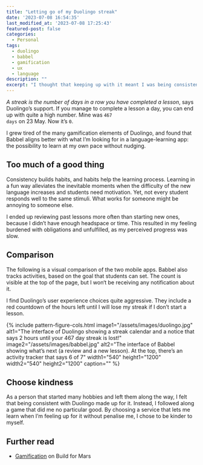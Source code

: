 ```yaml
---
title: "Letting go of my Duolingo streak"
date: '2023-07-08 16:54:35'
last_modified_at: '2023-07-08 17:25:43'
featured-post: false
categories:
  - Personal
tags:
  - duolingo
  - babbel
  - gamification
  - ux
  - language
description: ""
excerpt: "I thought that keeping up with it meant I was being consistent. I was wrong."
---
```

_A streak is the number of days in a row you have completed a lesson_, says Duolingo’s support. If you manage to complete a lesson a day, you can end up with quite a high number. Mine was <code>467 days</code> on 23 May. Now it’s <code>0</code>.

I grew tired of the many gamification elements of Duolingo, and found that Babbel aligns better with what I’m looking for in a language-learning app: the possibility to learn at my own pace without nudging.

## Too much of a good thing

Consistency builds habits, and habits help the learning process. Learning in a fun way alleviates the inevitable moments when the difficulty of the new language increases and students need motivation. Yet, not every student responds well to the same stimuli. What works for someone might be annoying to someone else.

I ended up reviewing past lessons more often than starting new ones, because I didn’t have enough headspace or time. This resulted in my feeling burdened with obligations and unfulfilled, as my perceived progress was slow.

## Comparison

The following is a visual comparison of the two mobile apps. Babbel also tracks activities, based on the goal that students can set. The count is visible at the top of the page, but I won‘t be receiving any notification about it.

I find Duolingo’s user experience choices quite aggressive. They include a red countdown of the hours left until I will lose my streak if I don’t start a lesson.

{% include pattern-figure-cols.html image1="/assets/images/duolingo.jpg" alt1="The interface of Duolingo showing a streak calendar and a notice that says 2 hours until your 467 day streak is lost!" image2="/assets/images/babbel.jpg" alt2="The interface of Babbel showing what’s next (a review and a new lesson). At the top, there’s an activity tracker that says 6 of 7" width1="540" height1="1200" width2="540" height2="1200" caption="" %}

## Choose kindness

As a person that started many hobbies and left them along the way, I felt that being consistent with Duolingo made up for it. Instead, I followed along a game that did me no particular good. By choosing a service that lets me learn when I’m feeling up for it without penalise me, I chose to be kinder to myself.

## Further read

- [Gamification](https://builtformars.com/ux-glossary/gamification) on Build for Mars